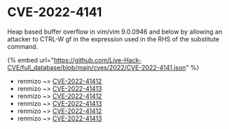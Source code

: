 # CVE-2022-4141

Heap based buffer overflow in vim/vim 9.0.0946 and below by allowing an attacker to CTRL-W gf in the expression used in the RHS of the substitute command.

{% embed url="https://github.com/Live-Hack-CVE/full_database/blob/main/cves/2022/CVE-2022-4141.json" %}


* renmizo ~> [CVE-2022-41412](https://www.alice-snow.ru/2022/database/cve-2022-4141/cve-2022-41412-renmizo)
* renmizo ~> [CVE-2022-41413](https://www.alice-snow.ru/2022/database/cve-2022-4141/cve-2022-41413-renmizo)
* renmizo ~> [CVE-2022-41412](https://www.alice-snow.ru/2022/database/cve-2022-4141/cve-2022-41412-renmizo)
* renmizo ~> [CVE-2022-41413](https://www.alice-snow.ru/2022/database/cve-2022-4141/cve-2022-41413-renmizo)
* renmizo ~> [CVE-2022-41412](https://www.alice-snow.ru/2022/database/cve-2022-4141/cve-2022-41412-renmizo)
* renmizo ~> [CVE-2022-41413](https://www.alice-snow.ru/2022/database/cve-2022-4141/cve-2022-41413-renmizo)